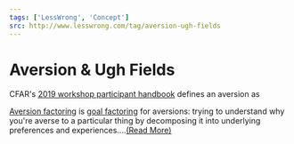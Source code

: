 ```yaml
---
tags: ['LessWrong', 'Concept']
src: http://www.lesswrong.com/tag/aversion-ugh-fields
---
```


# Aversion & Ugh Fields
CFAR's [2019 workshop participant handbook](https://www.lesswrong.com/posts/Z9cbwuevS9cqaR96h/cfar-participant-handbook-now-available-to-all) defines an aversion as

[Aversion factoring](https://acritch.com/aversions/) is [goal factoring](https://www.lesswrong.com/tag/goal-factoring) for aversions: trying to understand why you're averse to a particular thing by decomposing it into underlying preferences and experiences....[(Read More)]()

